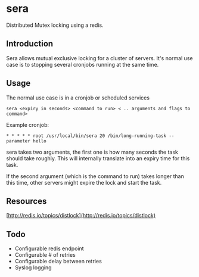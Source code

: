 # sera

Distributed Mutex locking using a redis.

## Introduction

Sera allows mutual exclusive locking for a cluster of servers. It's normal use case is to
stopping several cronjobs running at the same time.

## Usage

The normal use case is in a cronjob or scheduled services


	sera <expiry in seconds> <command to run> < .. arguments and flags to command>

Example cronjob:

	* * * * * root /usr/local/bin/sera 20 /bin/long-running-task --parameter hello

sera takes two arguments, the first one is how many seconds the task should take roughly. This 
will internally translate into an expiry time for this task.

If the second argument (which is the command to run) takes longer than this time, other servers 
might expire the lock and start the task.


## Resources

[http://redis.io/topics/distlock](http://redis.io/topics/distlock)

## Todo

 - Configurable redis endpoint
 - Configurable # of retries
 - Configurable delay between retries
 - Syslog logging


